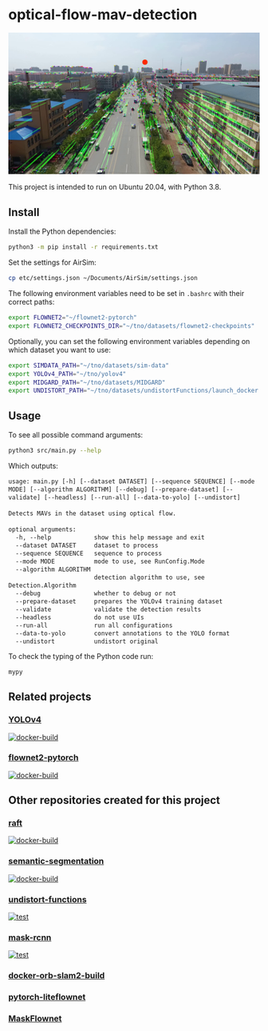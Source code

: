 # optical-flow-mav-detection

![preview](media/preview.png)

This project is intended to run on Ubuntu 20.04, with Python 3.8.

## Install
Install the Python dependencies:

```bash
python3 -m pip install -r requirements.txt
```

Set the settings for AirSim:

```bash
cp etc/settings.json ~/Documents/AirSim/settings.json
```

The following environment variables need to be set in `.bashrc` with their correct paths:
```bash
export FLOWNET2="~/flownet2-pytorch"
export FLOWNET2_CHECKPOINTS_DIR="~/tno/datasets/flownet2-checkpoints"
```

Optionally, you can set the following environment variables depending on which dataset you want to use:
```bash
export SIMDATA_PATH="~/tno/datasets/sim-data"
export YOLOv4_PATH="~/tno/yolov4"
export MIDGARD_PATH="~/tno/datasets/MIDGARD"
export UNDISTORT_PATH="~/tno/datasets/undistortFunctions/launch_docker.sh"
```

## Usage
To see all possible command arguments:

```bash
python3 src/main.py --help
```

Which outputs:
```
usage: main.py [-h] [--dataset DATASET] [--sequence SEQUENCE] [--mode MODE] [--algorithm ALGORITHM] [--debug] [--prepare-dataset] [--validate] [--headless] [--run-all] [--data-to-yolo] [--undistort]

Detects MAVs in the dataset using optical flow.

optional arguments:
  -h, --help            show this help message and exit
  --dataset DATASET     dataset to process
  --sequence SEQUENCE   sequence to process
  --mode MODE           mode to use, see RunConfig.Mode
  --algorithm ALGORITHM
                        detection algorithm to use, see Detection.Algorithm
  --debug               whether to debug or not
  --prepare-dataset     prepares the YOLOv4 training dataset
  --validate            validate the detection results
  --headless            do not use UIs
  --run-all             run all configurations
  --data-to-yolo        convert annotations to the YOLO format
  --undistort           undistort original
```


To check the typing of the Python code run:

```bash
mypy
```

## Related projects
### [YOLOv4](https://github.com/evroon/yolov4)
[![docker-build](https://github.com/evroon/yolov4/actions/workflows/main.yml/badge.svg)](https://github.com/evroon/yolov4)

### [flownet2-pytorch](https://github.com/evroon/flownet2-pytorch)

[![docker-build](https://github.com/evroon/flownet2-pytorch/actions/workflows/main.yml/badge.svg)](https://github.com/evroon/flownet2-pytorch)

## Other repositories created for this project

### [raft](https://github.com/evroon/RAFT)
[![docker-build](https://github.com/evroon/RAFT/actions/workflows/main.yml/badge.svg)](https://github.com/evroon/RAFT/actions/workflows/main.yml)

### [semantic-segmentation](https://github.com/evroon/semantic-segmentation)
[![docker-build](https://github.com/evroon/semantic-segmentation/actions/workflows/main.yml/badge.svg)](https://github.com/evroon/semantic-segmentation/actions/workflows/main.yml)


### [undistort-functions](https://github.com/evroon/undistort-functions)
[![test](https://github.com/evroon/undistort-functions/actions/workflows/main.yml/badge.svg)](https://github.com/evroon/undistort-functions/actions/workflows/main.yml)


### [mask-rcnn](https://github.com/evroon/mask-rcnn)
[![test](https://github.com/evroon/mask-rcnn/actions/workflows/main.yml/badge.svg)](https://github.com/evroon/mask-rcnn/actions/workflows/main.yml)

### [docker-orb-slam2-build](https://github.com/evroon/docker-orb-slam2-build)

### [pytorch-liteflownet](https://github.com/evroon/pytorch-liteflownet)

### [MaskFlownet](https://github.com/evroon/MaskFlownet)